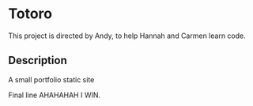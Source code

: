 # Totoro
This project is directed by Andy, to help Hannah and Carmen learn code.
## Description
A small portfolio static site 

Final line 
AHAHAHAH I WIN. 